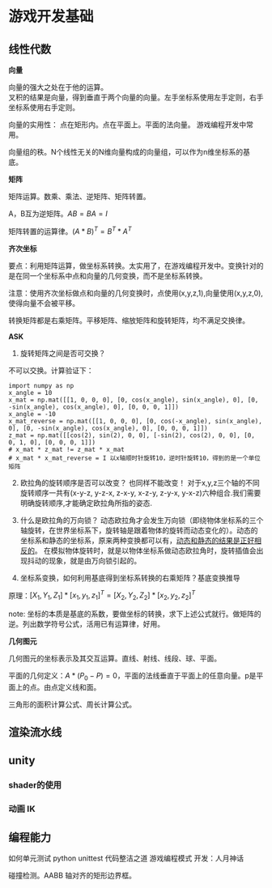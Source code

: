 # 游戏开发基础
## 线性代数
**向量**

向量的强大之处在于他的运算。  
叉积的结果是向量，得到垂直于两个向量的向量。左手坐标系使用左手定则，右手坐标系使用右手定则。

向量的实用性：
点在矩形内。点在平面上。平面的法向量。
游戏编程开发中常用。

向量组的秩。N个线性无关的N维向量构成的向量组，可以作为n维坐标系的基底。

**矩阵**

矩阵运算。数乘、乘法、逆矩阵、矩阵转置。

A，B互为逆矩阵。$AB=BA=I$

矩阵转置的运算律。$(A*B)^T = B^T*A^T$

**齐次坐标**

要点：利用矩阵运算，做坐标系转换。太实用了，在游戏编程开发中。变换针对的是在同一个坐标系中点和向量的几何变换，而不是坐标系转换。

注意：使用齐次坐标做点和向量的几何变换时，点使用(x,y,z,1),向量使用(x,y,z,0),使得向量不会被平移。

转换矩阵都是右乘矩阵。平移矩阵、缩放矩阵和旋转矩阵，均不满足交换律。

**ASK**
1. 旋转矩阵之间是否可交换？

不可以交换。计算验证下：

```
import numpy as np
x_angle = 10
x_mat = np.mat([[1, 0, 0, 0], [0, cos(x_angle), sin(x_angle), 0], [0, -sin(x_angle), cos(x_angle), 0], [0, 0, 0, 1]])
x_angle = -10
x_mat_reverse = np.mat([[1, 0, 0, 0], [0, cos(-x_angle), sin(x_angle), 0], [0, -sin(x_angle), cos(x_angle), 0], [0, 0, 0, 1]])
z_mat = np.mat([[cos(2), sin(2), 0, 0], [-sin(2), cos(2), 0, 0], [0, 0, 1, 0], [0, 0, 0, 1]])
# x_mat * z_mat != z_mat * x_mat
# x_mat * x_mat_reverse = I 以x轴顺时针旋转10，逆时针旋转10，得到的是一个单位矩阵
```

2. 欧拉角的旋转顺序是否可以改变？
也同样不能改变！
对于x,y,z三个轴的不同旋转顺序一共有(x-y-z, y-z-x, z-x-y, x-z-y, z-y-x, y-x-z)六种组合.我们需要明确旋转顺序,才能确定欧拉角所指的姿态.

3. 什么是欧拉角的万向锁？
动态欧拉角才会发生万向锁（即绕物体坐标系的三个轴旋转，在世界坐标系下，旋转轴是跟着物体的旋转而动态变化的）。动态的坐标系和静态的坐标系，原来两种变换都可以有，[动态和静态的结果是正好相反的](
https://www.zhihu.com/question/280577092/answer/1196959452)。
在模拟物体旋转时，就是以物体坐标系做动态欧拉角时，旋转插值会出现抖动的现象，就是由万向锁引起的。

4. 坐标系变换，如何利用基底得到坐标系转换的右乘矩阵？基底变换推导

原理：$[X_1, Y_1, Z_1]*[x_1, y_1, z_1]^T = [X_2, Y_2, Z_2]*[x_2, y_2, z_2]^T$

note: 坐标的本质是基底的系数，要做坐标的转换，求下上述公式就行。做矩阵的逆。列出数学符号公式，活用已有运算律，好用。

**几何图元**

几何图元的坐标表示及其交互运算。直线、射线、线段、球、平面。

平面的几何定义：$A * (P_0 - P) = 0$，平面的法线垂直于平面上的任意向量。p是平面上的点。由点定义线和面。

三角形的面积计算公式、周长计算公式。



## 渲染流水线


## unity
### shader的使用
### 动画 IK




## 编程能力
如何单元测试
python unittest
代码整洁之道
游戏编程模式
开发：人月神话

碰撞检测。AABB 轴对齐的矩形边界框。

